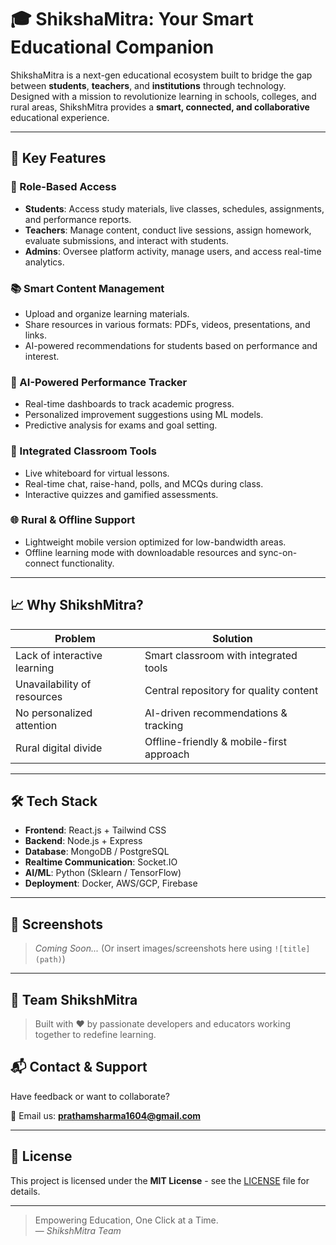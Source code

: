 # 🎓 ShikshaMitra: Your Smart Educational Companion

ShikshaMitra is a next-gen educational ecosystem built to bridge the gap between **students**, **teachers**, and **institutions** through technology. Designed with a mission to revolutionize learning in schools, colleges, and rural areas, ShikshMitra provides a **smart, connected, and collaborative** educational experience.

---

## 🚀 Key Features

### 👥 Role-Based Access
- **Students**: Access study materials, live classes, schedules, assignments, and performance reports.
- **Teachers**: Manage content, conduct live sessions, assign homework, evaluate submissions, and interact with students.
- **Admins**: Oversee platform activity, manage users, and access real-time analytics.

### 📚 Smart Content Management
- Upload and organize learning materials.
- Share resources in various formats: PDFs, videos, presentations, and links.
- AI-powered recommendations for students based on performance and interest.

### 🧠 AI-Powered Performance Tracker
- Real-time dashboards to track academic progress.
- Personalized improvement suggestions using ML models.
- Predictive analysis for exams and goal setting.

### 🧩 Integrated Classroom Tools
- Live whiteboard for virtual lessons.
- Real-time chat, raise-hand, polls, and MCQs during class.
- Interactive quizzes and gamified assessments.

### 🌐 Rural & Offline Support
- Lightweight mobile version optimized for low-bandwidth areas.
- Offline learning mode with downloadable resources and sync-on-connect functionality.

---

## 📈 Why ShikshMitra?

| Problem | Solution |
|--------|----------|
| Lack of interactive learning | Smart classroom with integrated tools |
| Unavailability of resources | Central repository for quality content |
| No personalized attention | AI-driven recommendations & tracking |
| Rural digital divide | Offline-friendly & mobile-first approach |

---

## 🛠️ Tech Stack

- **Frontend**: React.js + Tailwind CSS
- **Backend**: Node.js + Express
- **Database**: MongoDB / PostgreSQL
- **Realtime Communication**: Socket.IO
- **AI/ML**: Python (Sklearn / TensorFlow)
- **Deployment**: Docker, AWS/GCP, Firebase

---

## 📱 Screenshots

> _Coming Soon..._ (Or insert images/screenshots here using `![title](path)`)

---

## 🤝 Team ShikshMitra

> Built with ❤️ by passionate developers and educators working together to redefine learning.

## 📬 Contact & Support

Have feedback or want to collaborate?

📧 Email us: **prathamsharma1604@gmail.com**  

---

## 📄 License

This project is licensed under the **MIT License** - see the [LICENSE](./LICENSE) file for details.

---

> Empowering Education, One Click at a Time.  
> — _ShikshMitra Team_
